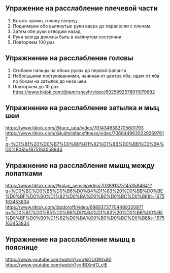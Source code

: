 ## Упражение на расслабление плечевой части
1. Встать прямо, голову вперед
2. Поднимаем обе вытянутые руки вверх до паралелли с плечом
3. Затем обе руки отводим назад
4. Руки всегда должны быть в натянутом состоянии
5. Повторяем 100 раз

## Упражнение на расслабление головы
1. Сгибаем пальцы на обоих руках до первой фаланги
2. Небольшими постукиваниями, начиная от центра лба, идем от лба по бокам на затылок до низа шеи.
3. Повторяем до 10 раз
https://www.tiktok.com/@tamirsheyh/video/6925892578911079682

## Упражнение на расслабление затылка и мыц шеи
https://www.tiktok.com/@face_tata/video/7014348382705601793
https://www.tiktok.com/@ludmilafacefitness/video/7066449630229269761?q=%D1%81%20%D0%B7%D0%B0%D1%82%D1%8B%D0%BB%D0%BA%D0%B0&t=1675163058944

## Упражнение на расслабление мышц между лопатками
https://www.tiktok.com/@rolan_sensei/video/7038913751453584641?q=%D0%BC%D0%B5%D0%B6%D0%B4%D1%83%20%D0%BB%D0%BE%D0%BF%D0%B0%D1%82%D0%BA%D0%B0%D0%BC%D0%B8&t=1675163453834
https://www.tiktok.com/@zdoroff/video/6889373770448932097?q=%D0%BC%D0%B5%D0%B6%D0%B4%D1%83%20%D0%BB%D0%BE%D0%BF%D0%B0%D1%82%D0%BA%D0%B0%D0%BC%D0%B8&t=1675163453834

## Упражнение на расслабление мышц в пояснице
https://www.youtube.com/watch?v=o1sOUON1x80
https://www.youtube.com/watch?v=lfBXmfO_cIE
